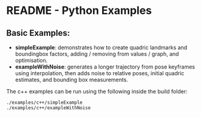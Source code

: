 # README - Python Examples #

## Basic Examples: ##

* **simpleExample**: demonstrates how to create quadric landmarks and boundingbox factors, adding / removing from values / graph, and optimisation. 
* **exampleWithNoise**: generates a longer trajectory from pose keyframes using interpolation, then adds noise to relative poses, initial quadric estimates, and bounding box measurements. 

The c++ examples can be run using the following inside the build folder:
```
./examples/c++/simpleExample
./examples/c++/exampleWithNoise
```
